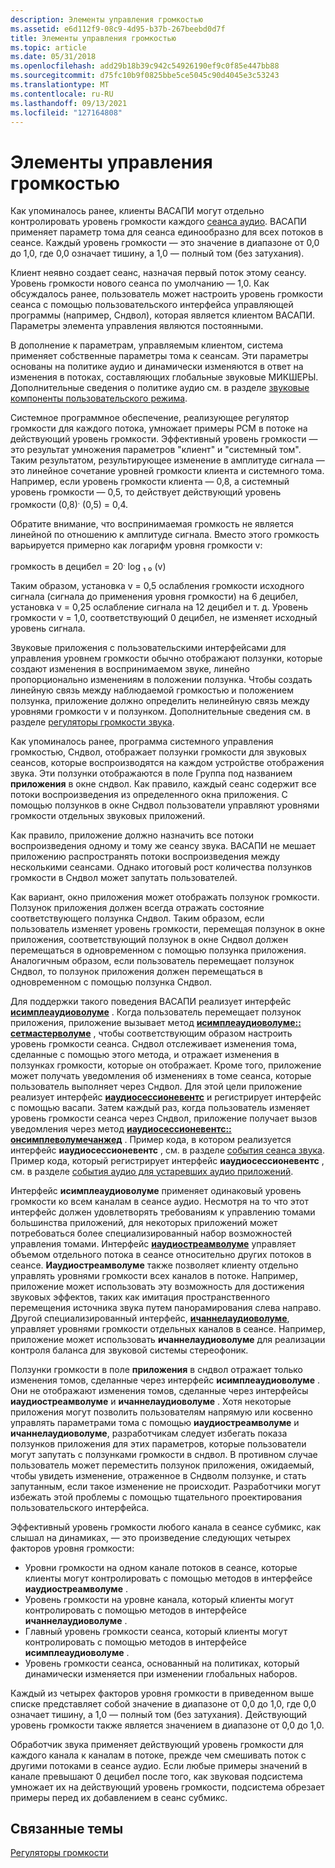 ```yaml
---
description: Элементы управления громкостью
ms.assetid: e6d112f9-08c9-4d95-b37b-267beebd0d7f
title: Элементы управления громкостью
ms.topic: article
ms.date: 05/31/2018
ms.openlocfilehash: add29b18b39c942c54926190ef9c0f85e447bb88
ms.sourcegitcommit: d75fc10b9f0825bbe5ce5045c90d4045e3c53243
ms.translationtype: MT
ms.contentlocale: ru-RU
ms.lasthandoff: 09/13/2021
ms.locfileid: "127164808"
---
```

# <a name="session-volume-controls"></a>Элементы управления громкостью

Как упоминалось ранее, клиенты ВАСАПИ могут отдельно контролировать уровень громкости каждого [сеанса аудио](audio-sessions.md). ВАСАПИ применяет параметр тома для сеанса единообразно для всех потоков в сеансе. Каждый уровень громкости — это значение в диапазоне от 0,0 до 1,0, где 0,0 означает тишину, а 1,0 — полный том (без затухания).

Клиент неявно создает сеанс, назначая первый поток этому сеансу. Уровень громкости нового сеанса по умолчанию — 1,0. Как обсуждалось ранее, пользователь может настроить уровень громкости сеанса с помощью пользовательского интерфейса управляющей программы (например, Сндвол), которая является клиентом ВАСАПИ. Параметры элемента управления являются постоянными.

В дополнение к параметрам, управляемым клиентом, система применяет собственные параметры тома к сеансам. Эти параметры основаны на политике аудио и динамически изменяются в ответ на изменения в потоках, составляющих глобальные звуковые МИКШЕРЫ. Дополнительные сведения о политике аудио см. в разделе [звуковые компоненты пользовательского режима](user-mode-audio-components.md).

Системное программное обеспечение, реализующее регулятор громкости для каждого потока, умножает примеры PCM в потоке на действующий уровень громкости. Эффективный уровень громкости — это результат умножения параметров "клиент" и "системный том". Таким результатом, результирующее изменение в амплитуде сигнала — это линейное сочетание уровней громкости клиента и системного тома. Например, если уровень громкости клиента — 0,8, а системный уровень громкости — 0,5, то действует действующий уровень громкости (0,8)<sup>.</sup> (0,5) = 0,4.

Обратите внимание, что воспринимаемая громкость не является линейной по отношению к амплитуде сигнала. Вместо этого громкость варьируется примерно как логарифм уровня громкости v:

громкость в децибел = 20<sup>.</sup> log ₁ ₀ (v)

Таким образом, установка v = 0,5 ослабления громкости исходного сигнала (сигнала до применения уровня громкости) на 6 децибел, установка v = 0,25 ослабление сигнала на 12 децибел и т. д. Уровень громкости v = 1,0, соответствующий 0 децибел, не изменяет исходный уровень сигнала.

Звуковые приложения с пользовательскими интерфейсами для управления уровнем громкости обычно отображают ползунки, которые создают изменения в воспринимаемом звуке, линейно пропорционально изменениям в положении ползунка. Чтобы создать линейную связь между наблюдаемой громкостью и положением ползунка, приложение должно определить нелинейную связь между уровнями громкости v и ползунком. Дополнительные сведения см. в разделе [регуляторы громкости звука](audio-tapered-volume-controls.md).

Как упоминалось ранее, программа системного управления громкостью, Сндвол, отображает ползунки громкости для звуковых сеансов, которые воспроизводятся на каждом устройстве отображения звука. Эти ползунки отображаются в поле Группа под названием **приложения** в окне сндвол. Как правило, каждый сеанс содержит все потоки воспроизведения из определенного окна приложения. С помощью ползунков в окне Сндвол пользователи управляют уровнями громкости отдельных звуковых приложений.

Как правило, приложение должно назначить все потоки воспроизведения одному и тому же сеансу звука. ВАСАПИ не мешает приложению распространять потоки воспроизведения между несколькими сеансами. Однако итоговый рост количества ползунков громкости в Сндвол может запутать пользователей.

Как вариант, окно приложения может отображать ползунок громкости. Ползунок приложения должен всегда отражать состояние соответствующего ползунка Сндвол. Таким образом, если пользователь изменяет уровень громкости, перемещая ползунок в окне приложения, соответствующий ползунок в окне Сндвол должен перемещаться в одновременном с помощью ползунка приложения. Аналогичным образом, если пользователь перемещает ползунок Сндвол, то ползунок приложения должен перемещаться в одновременном с помощью ползунка Сндвол.

Для поддержки такого поведения ВАСАПИ реализует интерфейс [**исимплеаудиоволуме**](/windows/desktop/api/Audioclient/nn-audioclient-isimpleaudiovolume) . Когда пользователь перемещает ползунок приложения, приложение вызывает метод [**исимплеаудиоволуме:: сетмастерволуме**](/windows/desktop/api/Audioclient/nf-audioclient-isimpleaudiovolume-setmastervolume) , чтобы соответствующим образом настроить уровень громкости сеанса. Сндвол отслеживает изменения тома, сделанные с помощью этого метода, и отражает изменения в ползунках громкости, которые он отображает. Кроме того, приложение может получать уведомления об изменениях в томе сеанса, которые пользователь выполняет через Сндвол. Для этой цели приложение реализует интерфейс [**иаудиосессионевентс**](/windows/desktop/api/Audiopolicy/nn-audiopolicy-iaudiosessionevents) и регистрирует интерфейс с помощью васапи. Затем каждый раз, когда пользователь изменяет уровень громкости сеанса через Сндвол, приложение получает вызов уведомления через метод [**иаудиосессионевентс:: онсимплеволумечанжед**](/windows/desktop/api/Audiopolicy/nf-audiopolicy-iaudiosessionevents-onsimplevolumechanged) . Пример кода, в котором реализуется интерфейс **иаудиосессионевентс** , см. в разделе [события сеанса звука](audio-session-events.md). Пример кода, который регистрирует интерфейс **иаудиосессионевентс** , см. в разделе [события аудио для устаревших аудио приложений](audio-events-for-legacy-audio-applications.md).

Интерфейс **исимплеаудиоволуме** применяет одинаковый уровень громкости ко всем каналам в сеансе аудио. Несмотря на то что этот интерфейс должен удовлетворять требованиям к управлению томами большинства приложений, для некоторых приложений может потребоваться более специализированный набор возможностей управления томами. Интерфейс [**иаудиостреамволуме**](/windows/desktop/api/Audioclient/nn-audioclient-iaudiostreamvolume) управляет объемом отдельного потока в сеансе относительно других потоков в сеансе. **Иаудиостреамволуме** также позволяет клиенту отдельно управлять уровнями громкости всех каналов в потоке. Например, приложение может использовать эту возможность для достижения звуковых эффектов, таких как имитация пространственного перемещения источника звука путем панорамирования слева направо. Другой специализированный интерфейс, [**ичаннелаудиоволуме**](/windows/desktop/api/Audioclient/nn-audioclient-ichannelaudiovolume), управляет уровнями громкости отдельных каналов в сеансе. Например, приложение может использовать **ичаннелаудиоволуме** для реализации контроля баланса для звуковой системы стереофоник.

Ползунки громкости в поле **приложения** в сндвол отражает только изменения томов, сделанные через интерфейс **исимплеаудиоволуме** . Они не отображают изменения томов, сделанные через интерфейсы **иаудиостреамволуме** и **ичаннелаудиоволуме** . Хотя некоторые приложения могут позволить пользователям напрямую или косвенно управлять параметрами тома с помощью **иаудиостреамволуме** и **ичаннелаудиоволуме**, разработчикам следует избегать показа ползунков приложения для этих параметров, которые пользователи могут запутать с ползунками громкости в сндвол. В противном случае пользователь может переместить ползунок приложения, ожидаемый, чтобы увидеть изменение, отраженное в Сндволм ползунке, и стать запутанным, если такое изменение не происходит. Разработчики могут избежать этой проблемы с помощью тщательного проектирования пользовательского интерфейса.

Эффективный уровень громкости любого канала в сеансе субмикс, как слышал на динамиках, — это произведение следующих четырех факторов уровня громкости:

-   Уровни громкости на одном канале потоков в сеансе, которые клиенты могут контролировать с помощью методов в интерфейсе **иаудиостреамволуме** .
-   Уровень громкости на уровне канала, который клиенты могут контролировать с помощью методов в интерфейсе **ичаннелаудиоволуме** .
-   Главный уровень громкости сеанса, который клиенты могут контролировать с помощью методов в интерфейсе **исимплеаудиоволуме** .
-   Уровень громкости сеанса, основанный на политиках, который динамически изменяется при изменении глобальных наборов.

Каждый из четырех факторов уровня громкости в приведенном выше списке представляет собой значение в диапазоне от 0,0 до 1,0, где 0,0 означает тишину, а 1,0 — полный том (без затухания). Действующий уровень громкости также является значением в диапазоне от 0,0 до 1,0.

Обработчик звука применяет действующий уровень громкости для каждого канала к каналам в потоке, прежде чем смешивать поток с другими потоками в сеансе аудио. Если любые примеры значений в канале превышают 0 децибел после того, как звуковая подсистема умножает их на действующий уровень громкости, подсистема обрезает примеры перед их добавлением в сеанс субмикс.

## <a name="related-topics"></a>Связанные темы

<dl> <dt>

[Регуляторы громкости](volume-controls.md)
</dt> </dl>

 

 



